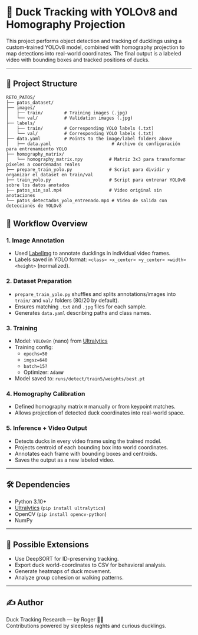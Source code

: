 # 🦆 Duck Tracking with YOLOv8 and Homography Projection

This project performs object detection and tracking of ducklings using a custom-trained YOLOv8 model, combined with homography projection to map detections into real-world coordinates. The final output is a labeled video with bounding boxes and tracked positions of ducks.

---

## 📁 Project Structure

```text
RETO_PATOS/
├── patos_dataset/
├── images/
│   ├── train/        # Training images (.jpg)
│   └── val/          # Validation images (.jpg)
├── labels/
│   ├── train/        # Corresponding YOLO labels (.txt)
│   └── val/          # Corresponding YOLO labels (.txt)
├── data.yaml         # Points to the image/label folders above
│   ├── data.yaml                       # Archivo de configuración para entrenamiento YOLO
├── homography_matrix/
│   └── homography_matrix.npy          # Matriz 3x3 para transformar píxeles a coordenadas reales
├── prepare_train_yolo.py              # Script para dividir y organizar el dataset en train/val
├── train_yolo.py                      # Script para entrenar YOLOv8 sobre los datos anotados
├── patos_sin_sal.mp4                  # Video original sin anotaciones
└── patos_detectados_yolo_entrenado.mp4 # Video de salida con detecciones de YOLOv8
```
## 🚀 Workflow Overview

### 1. **Image Annotation**

- Used [LabelImg](https://github.com/tzutalin/labelImg) to annotate ducklings in individual video frames.
- Labels saved in YOLO format: `<class> <x_center> <y_center> <width> <height>` (normalized).

### 2. **Dataset Preparation**

- `prepare_train_yolo.py` shuffles and splits annotations/images into `train/` and `val/` folders (80/20 by default).
- Ensures matching `.txt` and `.jpg` files for each sample.
- Generates `data.yaml` describing paths and class names.

### 3. **Training**

- Model: `YOLOv8n` (nano) from [Ultralytics](https://github.com/ultralytics/ultralytics)
- Training config:  
  - `epochs=50`  
  - `imgsz=640`  
  - `batch=15?`  
  - Optimizer: `AdamW`
- Model saved to: `runs/detect/train5/weights/best.pt`

### 4. **Homography Calibration**

- Defined homography matrix `H` manually or from keypoint matches.
- Allows projection of detected duck coordinates into real-world space.

### 5. **Inference + Video Output**

- Detects ducks in every video frame using the trained model.
- Projects centroid of each bounding box into world coordinates.
- Annotates each frame with bounding boxes and centroids.
- Saves the output as a new labeled video.

---

## 🛠️ Dependencies

- Python 3.10+
- [Ultralytics](https://github.com/ultralytics/ultralytics) (`pip install ultralytics`)
- OpenCV (`pip install opencv-python`)
- NumPy

---

## 🧠 Possible Extensions

- Use DeepSORT for ID-preserving tracking.
- Export duck world-coordinates to CSV for behavioral analysis.
- Generate heatmaps of duck movement.
- Analyze group cohesion or walking patterns.

---

## ✍️ Author

Duck Tracking Research — by Roger 🧠🤖  
Contributions powered by sleepless nights and curious ducklings.


